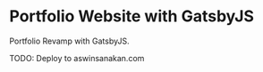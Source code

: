 # Portfolio Website with GatsbyJS

Portfolio Revamp with GatsbyJS.

TODO: Deploy to aswinsanakan.com
